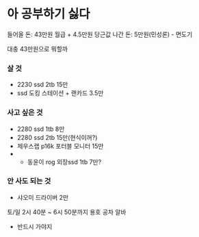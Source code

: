 # 아 공부하기 싫다

들어올 돈: 43만원 월급 + 4.5만원 당근값
나간 돈: 5만원(민성론) - 면도기

대충 43만원으로 뭐할까

### 살 것
- 2230 ssd 2tb 15만
- ssd 도킹 스테이션 + 랜카드 3.5만

### 사고 싶은 것
- 2280 ssd 1tb 8만
- 2280 ssd 2tb 15만(현식이꺼?)
- 제우스랩 p16k 포터블 모니터 15만
- + 동윤이 rog 외장ssd 1tb 7만?

### 안 사도 되는 것
- 샤오미 드라이버 2만


토/일 2시 40분 ~ 6시 50분까지 용호 공차 알바
- 반드시 가야지